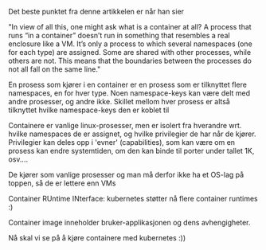 Det beste punktet fra denne artikkelen er når han sier 

"In view of all this, one might ask what is a container at all? A process that runs “in a container” doesn’t run in something that resembles a real enclosure like a VM. It’s only a process to which several namespaces (one for each type) are assigned. Some are shared with other processes, while others are not. This means that the boundaries between the processes do not all fall on the same line."


En prosess som kjører i en container er en prosess som er tilknyttet flere namespaces, en for hver type. Noen namespace-keys kan være delt med andre prosesser, og andre ikke. Skillet mellom hver prosess er altså tilknyttet hvilke namespace-keys den er koblet til


Containere er vanlige linux-prosesser, men er isolert fra hverandre wrt. hvilke namespaces de er assignet, og hvilke privilegier de har når de kjører. Privilegier kan deles opp i 'evner' (capabilities), som kan være om en prosess kan endre systemtiden, om den kan binde til porter under tallet 1K, osv.... 

De kjører som vanlige prosesser og man må derfor ikke ha et OS-lag på toppen, så de er lettere enn VMs

Container RUntime INterface: kubernetes støtter nå flere container runtimes :)

Container image inneholder bruker-applikasjonen og dens avhengigheter. 

Nå skal vi se på å kjøre containere med kubernetes :))